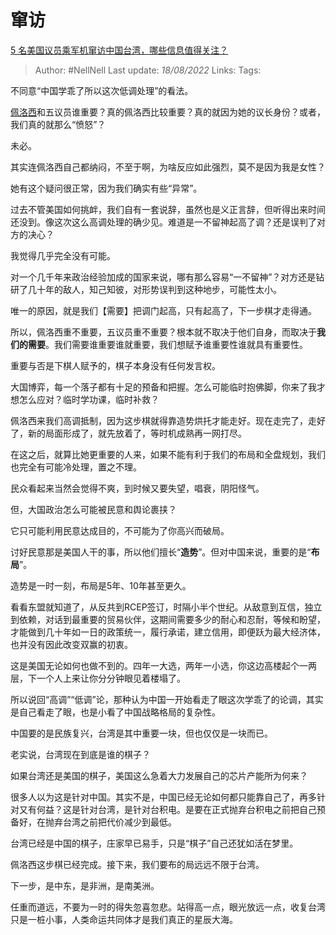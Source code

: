 # 窜访
[5 名美国议员乘军机窜访中国台湾，哪些信息值得关注？](https://www.zhihu.com/question/548387043/answer/2628903610)

> Author: #NellNell 
> Last update: *18/08/2022* 
> Links: 
> Tags: 

不同意“中国学乖了所以这次低调处理”的看法。

[佩洛西](https://www.zhihu.com/search?q=%E4%BD%A9%E6%B4%9B%E8%A5%BF&search_source=Entity&hybrid_search_source=Entity&hybrid_search_extra=%7B%22sourceType%22%3A%22answer%22%2C%22sourceId%22%3A2628903610%7D)和五议员谁重要？真的佩洛西比较重要？真的就因为她的议长身份？或者，我们真的就那么“愤怒”？

未必。

其实连佩洛西自己都纳闷，不至于啊，为啥反应如此强烈，莫不是因为我是女性？

她有这个疑问很正常，因为我们确实有些“异常”。

过去不管美国如何挑衅，我们自有一套说辞，虽然也是义正言辞，但听得出来时间还没到。像这次这么高调处理的确少见。难道是一不留神起高了调？还是误判了对方的决心？

我觉得几乎完全没有可能。

对一个几千年来政治经验加成的国家来说，哪有那么容易“一不留神”？对方还是钻研了几十年的敌人，知己知彼，对形势误判到这种地步，可能性太小。

唯一的原因，就是我们【需要】把调门起高，只有起高了，下一步棋才走得通。

所以，佩洛西重不重要，五议员重不重要？根本就不取决于他们自身，而取决于**我们的需要**。我们需要谁重要谁就重要，我们想赋予谁重要性谁就具有重要性。

重要与否是下棋人赋予的，棋子本身没有任何发言权。

大国博弈，每一个落子都有十足的预备和把握。怎么可能临时抱佛脚，你来了我才想怎么应对？临时学功课，临时补救？

佩洛西来我们高调抵制，因为这步棋就得靠造势烘托才能走好。现在走完了，走好了，新的局面形成了，就先放着了，等时机成熟再一网打尽。

在这之后，就算比她更重要的人来，如果不能有利于我们的布局和全盘规划，我们也完全有可能冷处理，置之不理。

民众看起来当然会觉得不爽，到时候又要失望，唱衰，阴阳怪气。

但，大国政治怎么可能被民意和舆论裹挟？

它只可能利用民意达成目的，不可能为了你高兴而破局。

讨好民意那是美国人干的事，所以他们擅长“**造势**”。但对中国来说，重要的是“**布局**”。

造势是一时一刻，布局是5年、10年甚至更久。

看看东盟就知道了，从反共到RCEP签订，时隔小半个世纪。从敌意到互信，独立到依赖，对话到最重要的贸易伙伴，这期间需要多少的耐心和忍耐，等候和盼望，才能做到几十年如一日的政策统一，履行承诺，建立信用，即便跃为最大经济体，也并没有因此改变双赢的初衷。

这是美国无论如何也做不到的。四年一大选，两年一小选，你这边高楼起个一两层，下一个人上来让你分分钟眼见着楼塌了。

所以说回“高调”“低调”论，那种认为中国一开始看走了眼这次学乖了的论调，其实是自己看走了眼，也是小看了中国战略格局的复杂性。

中国要的是民族复兴，台湾是其中重要一块，但也仅仅是一块而已。

老实说，台湾现在到底是谁的棋子？

如果台湾还是美国的棋子，美国这么急着大力发展自己的芯片产能所为何来？

很多人以为这是针对中国。其实不是，中国已经无论如何都只能靠自己了，再多针对又有何益？这是针对台湾，是针对台积电。是要在正式抛弃台积电之前把自己预备好，在抛弃台湾之前把代价减少到最低。

台湾已经是中国的棋子，庄家早已易手，只是“棋子”自己还犹如活在梦里。

佩洛西这步棋已经完成。接下来，我们要布的局远远不限于台湾。

下一步，是中东，是非洲，是南美洲。

任重而道远，不要为一时的得失忽喜忽悲。站得高一点，眼光放远一点，收复台湾只是一桩小事，人类命运共同体才是我们真正的星辰大海。